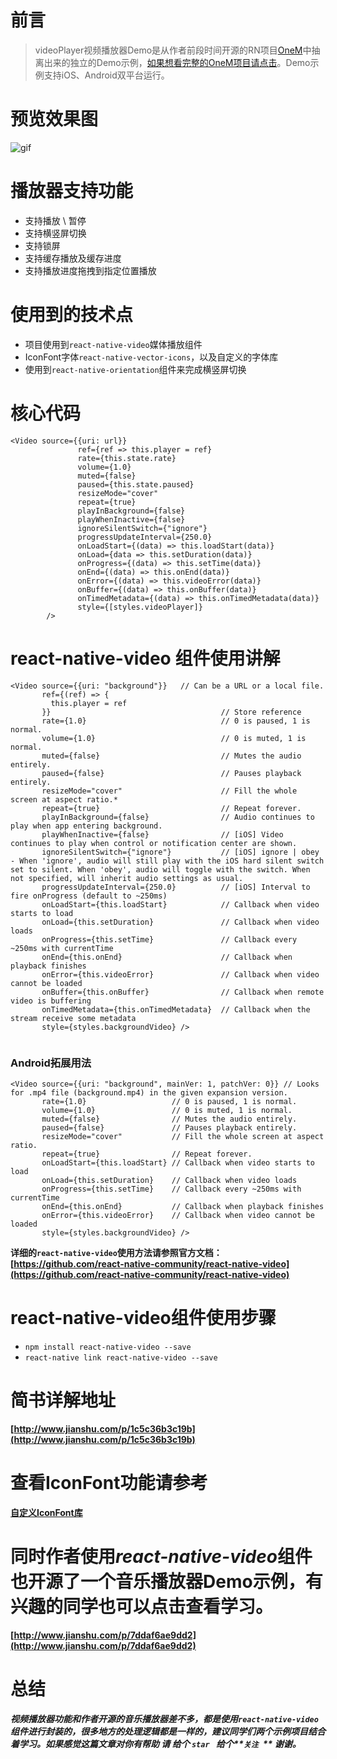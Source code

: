 # 前言
> videoPlayer视频播放器Demo是从作者前段时间开源的RN项目[OneM](https://github.com/guangqiang-liu/OneM)中抽离出来的独立的Demo示例，[如果想看完整的OneM项目请点击](https://github.com/guangqiang-liu/OneM)。Demo示例支持iOS、Android双平台运行。

# 预览效果图
![gif](http://ovyjkveav.bkt.clouddn.com/17-11-6/47022859.jpg)

# 播放器支持功能
* 支持播放 \ 暂停
* 支持横竖屏切换
* 支持锁屏
* 支持缓存播放及缓存进度
* 支持播放进度拖拽到指定位置播放

# 使用到的技术点
* 项目使用到`react-native-video`媒体播放组件
* IconFont字体`react-native-vector-icons`，以及自定义的字体库
* 使用到`react-native-orientation`组件来完成横竖屏切换

# 核心代码
```
<Video source={{uri: url}}
               ref={ref => this.player = ref}
               rate={this.state.rate}
               volume={1.0}
               muted={false}
               paused={this.state.paused}
               resizeMode="cover"
               repeat={true}
               playInBackground={false}
               playWhenInactive={false}
               ignoreSilentSwitch={"ignore"}
               progressUpdateInterval={250.0}
               onLoadStart={(data) => this.loadStart(data)}
               onLoad={data => this.setDuration(data)}
               onProgress={(data) => this.setTime(data)}
               onEnd={(data) => this.onEnd(data)}
               onError={(data) => this.videoError(data)}
               onBuffer={(data) => this.onBuffer(data)}
               onTimedMetadata={(data) => this.onTimedMetadata(data)}
               style={[styles.videoPlayer]}
        />
```

# react-native-video 组件使用讲解

```
<Video source={{uri: "background"}}   // Can be a URL or a local file.
       ref={(ref) => {
         this.player = ref
       }}                                      // Store reference
       rate={1.0}                              // 0 is paused, 1 is normal.
       volume={1.0}                            // 0 is muted, 1 is normal.
       muted={false}                           // Mutes the audio entirely.
       paused={false}                          // Pauses playback entirely.
       resizeMode="cover"                      // Fill the whole screen at aspect ratio.*
       repeat={true}                           // Repeat forever.
       playInBackground={false}                // Audio continues to play when app entering background.
       playWhenInactive={false}                // [iOS] Video continues to play when control or notification center are shown.
       ignoreSilentSwitch={"ignore"}           // [iOS] ignore | obey - When 'ignore', audio will still play with the iOS hard silent switch set to silent. When 'obey', audio will toggle with the switch. When not specified, will inherit audio settings as usual.
       progressUpdateInterval={250.0}          // [iOS] Interval to fire onProgress (default to ~250ms)
       onLoadStart={this.loadStart}            // Callback when video starts to load
       onLoad={this.setDuration}               // Callback when video loads
       onProgress={this.setTime}               // Callback every ~250ms with currentTime
       onEnd={this.onEnd}                      // Callback when playback finishes
       onError={this.videoError}               // Callback when video cannot be loaded
       onBuffer={this.onBuffer}                // Callback when remote video is buffering
       onTimedMetadata={this.onTimedMetadata}  // Callback when the stream receive some metadata
       style={styles.backgroundVideo} />
       
```

### Android拓展用法

```
<Video source={{uri: "background", mainVer: 1, patchVer: 0}} // Looks for .mp4 file (background.mp4) in the given expansion version.
       rate={1.0}                   // 0 is paused, 1 is normal.
       volume={1.0}                 // 0 is muted, 1 is normal.
       muted={false}                // Mutes the audio entirely.
       paused={false}               // Pauses playback entirely.
       resizeMode="cover"           // Fill the whole screen at aspect ratio.
       repeat={true}                // Repeat forever.
       onLoadStart={this.loadStart} // Callback when video starts to load
       onLoad={this.setDuration}    // Callback when video loads
       onProgress={this.setTime}    // Callback every ~250ms with currentTime
       onEnd={this.onEnd}           // Callback when playback finishes
       onError={this.videoError}    // Callback when video cannot be loaded
       style={styles.backgroundVideo} />
```

**详细的`react-native-video`使用方法请参照官方文档：[https://github.com/react-native-community/react-native-video](https://github.com/react-native-community/react-native-video)**

# react-native-video组件使用步骤
* `npm install react-native-video --save`
* `react-native link react-native-video --save`

# 简书详解地址
**[http://www.jianshu.com/p/1c5c36b3c19b](http://www.jianshu.com/p/1c5c36b3c19b)**

# 查看IconFont功能请参考
**[自定义IconFont库](http://www.jianshu.com/p/9f6db8e38852)**

# 同时作者使用*react-native-video*组件也开源了一个音乐播放器Demo示例，有兴趣的同学也可以点击查看学习。
**[http://www.jianshu.com/p/7ddaf6ae9dd2](http://www.jianshu.com/p/7ddaf6ae9dd2)**

# 总结
##### 视频播放器功能和作者开源的音乐播放器差不多，都是使用`react-native-video`组件进行封装的，很多地方的处理逻辑都是一样的，建议同学们两个示例项目结合着学习。如果感觉这篇文章对你有帮助 请 给个 **`star `** 给个**`关注 `** 谢谢。
